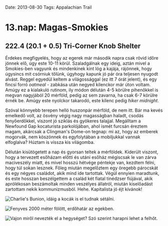 Date: 2013-08-30
Tags: Appalachian Trail

# 13.nap: Magas-Smokies

## 222.4 (20.1 + 0.5) Tri-Corner Knob Shelter

Érdekes megfigyelés, hogy az egerek már második napra csak rövid időre jönnek elő, úgy este 10-11 körül. Szaladgálnak egy ideig, aztán mivel a Smokies-ben vagyunk és mindenkinek kint lóg a kajája, rájönnek, hogy úgysincs mit csórniuk tőlünk, úgyhogy kapunk jó pár óra teljesen nyugodt alvást. Reggel egyedül keltem a világossággal (ez itt 7 órát jelent), és egy fincsi forró *oatmeal* - zabkása után negyed kilenckor már úton voltam. Amúgy ez a kialakuló rutinom, ily módon délután 4-5 körülre pihenőkkel is megvan nagyjából 20 mérföld, pedig az sem zavarna, ha csak 6-7 körülre érnék be. Amúgy este nyolckor takarodó, este kilenc pedig *hiker midnight*.

Szóval könnyebb terepen helló huszonpár mérföld, de nem itt. Bár ma kevés emelkedő volt, az ösvény végig nagy magasságban haladt, csodás fenyőerdőkkel, viszont jó sziklás és gyökeres talajjal. Megálltam a Newfound Gap kocaturista parkolójában, ahol ismét furcsán éreztem magam, akárcsak a Clingman's Dome-on tegnap: mi az, hogy az emberek mogorvák, nem köszönnek és egyfolytában a mobiljukkal vannak elfoglalva? Húztam is vissza kis világomba.

Délután kisütögetett a nap és gyorsan teltek a mérföldek. Kiderült viszont, hogy a tervezett esőházam előtti és utáni esőház mégiscsak le van zárva maciveszély miatt, és mivel hosszú hétvége péntekje van, kezdtem félni, hogy túl sokan lesznek. Főleg miután megelőztem egy öregebb párocskát és egy négyes családot, akik mind ide tartottak. Végül ennyien maradtunk, és este hosszan beszélgettem a család két fiatal tinédzser fiújával, akik aprólékosan beszámoltak minden veszélyes állatról, miután kiselőadást zartottam nekik kommunizmusból. Hehe. Kapitalista jó éjt kívánok!

![Charlie's Bunion, idáig a kocák is el tudnak sétálni.](https://lh3.googleusercontent.com/-MCNqtMtAtWY/UoU5v8opXKI/AAAAAAAAJDc/mAehVedFwx4/s1280-Ic42/20130830_115050_p.jpg)

![Fenyves 2000 méter fölött, erdőhatár az egekben.](https://lh3.googleusercontent.com/-EUlApFNkL8o/UoU5wTpmY_I/AAAAAAAAGmI/XqlPpYmKglw/s800-Ic42/20130830_124532.jpg)

![Vajon miről nevezték el a hegységet? Szó szerint harapni lehet a felhőt.](https://lh3.googleusercontent.com/-d8i9fDsGBVM/UoU5wTuZUjI/AAAAAAAAJDk/MyuKjKez_Qo/s1152-Ic42/20130830_131108.jpg)